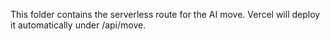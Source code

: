This folder contains the serverless route for the AI move. Vercel will deploy it automatically under /api/move.
